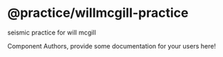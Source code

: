 @practice/willmcgill-practice
===============================================
seismic practice for will mcgill

Component Authors, provide some documentation for your users here!